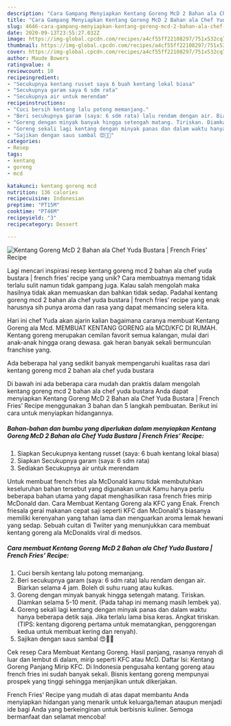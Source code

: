 ```yaml
---
description: "Cara Gampang Menyiapkan Kentang Goreng McD 2 Bahan ala Chef Yuda Bustara | French Fries’ Recipe Anti Gagal"
title: "Cara Gampang Menyiapkan Kentang Goreng McD 2 Bahan ala Chef Yuda Bustara | French Fries’ Recipe Anti Gagal"
slug: 4646-cara-gampang-menyiapkan-kentang-goreng-mcd-2-bahan-ala-chef-yuda-bustara-french-fries-recipe-anti-gagal
date: 2020-09-13T23:55:27.032Z
image: https://img-global.cpcdn.com/recipes/a4cf55ff22108297/751x532cq70/kentang-goreng-mcd-2-bahan-ala-chef-yuda-bustara-french-fries-recipe-foto-resep-utama.jpg
thumbnail: https://img-global.cpcdn.com/recipes/a4cf55ff22108297/751x532cq70/kentang-goreng-mcd-2-bahan-ala-chef-yuda-bustara-french-fries-recipe-foto-resep-utama.jpg
cover: https://img-global.cpcdn.com/recipes/a4cf55ff22108297/751x532cq70/kentang-goreng-mcd-2-bahan-ala-chef-yuda-bustara-french-fries-recipe-foto-resep-utama.jpg
author: Maude Bowers
ratingvalue: 4
reviewcount: 10
recipeingredient:
- "Secukupnya kentang russet saya 6 buah kentang lokal biasa"
- "Secukupnya garam saya 6 sdm rata"
- "Secukupnya air untuk merendam"
recipeinstructions:
- "Cuci bersih kentang lalu potong memanjang."
- "Beri secukupnya garam (saya: 6 sdm rata) lalu rendam dengan air. Biarkan selama 4 jam. Boleh di suhu ruang atau kulkas."
- "Goreng dengan minyak banyak hingga setengah matang. Tiriskan. Diamkan selama 5-10 menit. (Pada tahap ini memang masih lembek ya)."
- "Goreng sekali lagi kentang dengan minyak panas dan dalam waktu hanya beberapa detik saja. Jika terlalu lama bisa keras. Angkat tiriskan. (TIPS: kentang digoreng pertama untuk mematangkan, penggorengan kedua untuk membuat kering dan renyah)."
- "Sajikan dengan saus sambal 😍👍🏻"
categories:
- Resep
tags:
- kentang
- goreng
- mcd

katakunci: kentang goreng mcd 
nutrition: 136 calories
recipecuisine: Indonesian
preptime: "PT15M"
cooktime: "PT46M"
recipeyield: "3"
recipecategory: Dessert

---
```



![Kentang Goreng McD 2 Bahan ala Chef Yuda Bustara | French Fries’ Recipe](https://img-global.cpcdn.com/recipes/a4cf55ff22108297/751x532cq70/kentang-goreng-mcd-2-bahan-ala-chef-yuda-bustara-french-fries-recipe-foto-resep-utama.jpg)

Lagi mencari inspirasi resep kentang goreng mcd 2 bahan ala chef yuda bustara | french fries’ recipe yang unik? Cara membuatnya memang tidak terlalu sulit namun tidak gampang juga. Kalau salah mengolah maka hasilnya tidak akan memuaskan dan bahkan tidak sedap. Padahal kentang goreng mcd 2 bahan ala chef yuda bustara | french fries’ recipe yang enak harusnya sih punya aroma dan rasa yang dapat memancing selera kita.

Hari ini chef Yuda akan ajarin kalian bagaimana caranya membuat Kentang Goreng ala Mcd. MEMBUAT KENTANG GORENG ala MCD/KFC DI RUMAH. Kentang goreng merupakan cemilan favorit semua kalangan, mulai dari anak-anak hingga orang dewasa. gak heran banyak sekali bermunculan franchise yang.

Ada beberapa hal yang sedikit banyak mempengaruhi kualitas rasa dari kentang goreng mcd 2 bahan ala chef yuda bustara 

Di bawah ini ada beberapa cara mudah dan praktis dalam mengolah kentang goreng mcd 2 bahan ala chef yuda bustara  Anda dapat menyiapkan Kentang Goreng McD 2 Bahan ala Chef Yuda Bustara | French Fries’ Recipe menggunakan 3 bahan dan 5 langkah pembuatan. Berikut ini cara untuk menyiapkan hidangannya.

<!--inarticleads1-->

##### Bahan-bahan dan bumbu yang diperlukan dalam menyiapkan Kentang Goreng McD 2 Bahan ala Chef Yuda Bustara | French Fries’ Recipe:

1. Siapkan Secukupnya kentang russet (saya: 6 buah kentang lokal biasa)
1. Siapkan Secukupnya garam (saya: 6 sdm rata)
1. Sediakan Secukupnya air untuk merendam


Untuk membuat french fries ala McDonald kamu tidak membutuhkan keseluruhan bahan tersebut yang digunakan untuk Kamu hanya perlu beberapa bahan utama yang dapat menghasilkan rasa french fries mirip McDonald dan. Cara Membuat Kentang Goreng ala KFC yang Enak. French friesala gerai makanan cepat saji seperti KFC dan McDonald&#39;s biasanya memiliki kerenyahan yang tahan lama dan menguarkan aroma lemak hewani yang sedap. Sebuah cuitan di Twiiter yang menunjukkan cara membuat kentang goreng ala McDonalds viral di medsos. 

<!--inarticleads2-->

##### Cara membuat Kentang Goreng McD 2 Bahan ala Chef Yuda Bustara | French Fries’ Recipe:

1. Cuci bersih kentang lalu potong memanjang.
1. Beri secukupnya garam (saya: 6 sdm rata) lalu rendam dengan air. Biarkan selama 4 jam. Boleh di suhu ruang atau kulkas.
1. Goreng dengan minyak banyak hingga setengah matang. Tiriskan. Diamkan selama 5-10 menit. (Pada tahap ini memang masih lembek ya).
1. Goreng sekali lagi kentang dengan minyak panas dan dalam waktu hanya beberapa detik saja. Jika terlalu lama bisa keras. Angkat tiriskan. (TIPS: kentang digoreng pertama untuk mematangkan, penggorengan kedua untuk membuat kering dan renyah).
1. Sajikan dengan saus sambal 😍👍🏻


Cek resep Cara Membuat Kentang Goreng. Hasil panjang, rasanya renyah di luar dan lembut di dalam, mirip seperti KFC atau McD. Daftar Isi: Kentang Goreng Panjang Mirip KFC. Di Indonesia pengusaha kentang goreng atau french fries ini sudah banyak sekali. Bisnis kentang goreng mempunyai prospek yang tinggi sehingga menjanjikan untuk dikerjakan. 

 French Fries’ Recipe yang mudah di atas dapat membantu Anda menyiapkan hidangan yang menarik untuk keluarga/teman ataupun menjadi ide bagi Anda yang berkeinginan untuk berbisnis kuliner. Semoga bermanfaat dan selamat mencoba!
